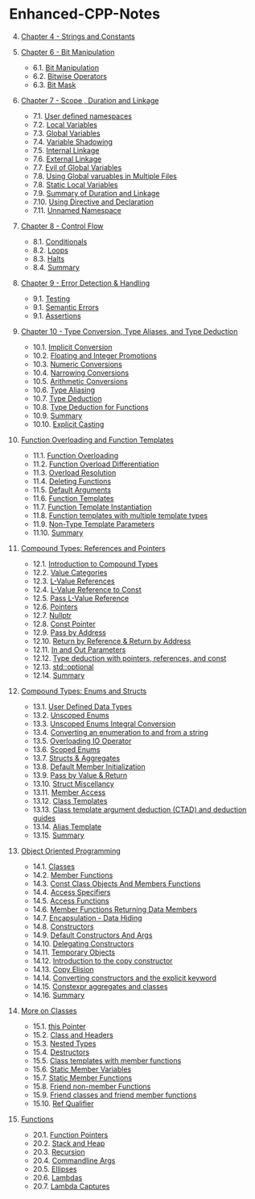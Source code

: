 # Enhanced-CPP-Notes



4. [Chapter 4 - Strings and Constants](./Constants%20and%20Strings/)

6. [Chapter 6 - Bit Manipulation](./Bit%20Manipulation)
    - 6.1. [Bit Manipulation](./Bit%20Manipulation/01_bitManipulation.cpp) 
    - 6.2. [Bitwise Operators]( ./Bit%20Manipulation/02_bitwiseOperator.cpp)
    - 6.3. [Bit Mask](./Bit%20Manipulation/03_bitMasks.cpp)

7. [Chapter 7 - Scope , Duration and Linkage](./Scope,%20Duration,%20and%20Linkage/)

    - 7.1. [User defined namespaces](./Scope,%20Duration,%20and%20Linkage/001_namespaces.cpp)
    - 7.2. [Local Variables ](./Scope,%20Duration,%20and%20Linkage/002_localVariables.cpp)
    - 7.3. [Global Variables](./Scope,%20Duration,%20and%20Linkage/003_globalVariables.cpp)
    - 7.4. [Variable Shadowing](./Scope,%20Duration,%20and%20Linkage/004_variableShadowing.cpp)
    - 7.5. [Internal Linkage](./Scope,%20Duration,%20and%20Linkage/005_internalLinkage.cpp)
    - 7.6. [External Linkage](./Scope,%20Duration,%20and%20Linkage/006_externalLinkage.cpp)
    - 7.7. [Evil of Global Variables](./Scope,%20Duration,%20and%20Linkage/007_evilOfGlobalVariables.cpp)
    - 7.8. [Using Global varuables in Multiple Files](./Scope,%20Duration,%20and%20Linkage/008_usingGlobalVariablesInMultipleFiles.cpp)
    - 7.8. [Static Local Variables](./Scope,%20Duration,%20and%20Linkage/009_staticLocal.cpp)
    - 7.9. [Summary of Duration and Linkage](./Scope,%20Duration,%20and%20Linkage/010_Summary.cpp)
    - 7.10. [Using Directive and Declaration](./Scope,%20Duration,%20and%20Linkage/011_usingDirectiveAndDeclaration.cpp)
    - 7.11. [Unnamed Namespace](./Scope,%20Duration,%20and%20Linkage/012_unamedNamespaces.cpp)

8. [Chapter 8 - Control Flow ](./Control%20Flow/)

    - 8.1. [Conditionals](./Control%20Flow/001_Conditionals.cpp)
    - 8.2. [Loops](./Control%20Flow/002_Loops.cpp)
    - 8.3. [Halts](./Control%20Flow/003_Halts.cpp)
    - 8.4. [Summary](./Control%20Flow/Summary.cpp)

9. [Chapter 9 - Error Detection & Handling](./Error%20Detection%20and%20Handling/)

    - 9.1. [Testing](./Error%20Detection%20and%20Handling/001_testing.cpp)
    - 9.1. [Semantic Errors ](./Error%20Detection%20and%20Handling/002_semanticErrors.cpp)
    - 9.1. [Assertions](./Error%20Detection%20and%20Handling/003_assertion.cpp)

10. [Chapter 10 - Type Conversion, Type Aliases, and Type Deduction](./Type%20Conversion,%20Type%20Aliases,%20and%20Type%20Deduction/)

    - 10.1. [Implicit Conversion](./Type%20Conversion,%20Type%20Aliases,%20and%20Type%20Deduction/001_implicitConversion.cpp)
    - 10.2. [Floating and Integer Promotions](./Type%20Conversion,%20Type%20Aliases,%20and%20Type%20Deduction/002_floatingPointAndIntergralPromotions.cpp)
    - 10.3. [Numeric Conversions](./Type%20Conversion,%20Type%20Aliases,%20and%20Type%20Deduction/003_numericConversions.cpp)
    - 10.4. [Narrowing Conversions](./Type%20Conversion,%20Type%20Aliases,%20and%20Type%20Deduction/004_narrowingConversions.cpp)
    - 10.5. [Arithmetic Conversions](./Type%20Conversion,%20Type%20Aliases,%20and%20Type%20Deduction/005_arithmeticConversions.cpp)
    - 10.6. [Type Aliasing](./Type%20Conversion,%20Type%20Aliases,%20and%20Type%20Deduction/006_typeAliasing.cpp)
    - 10.7. [Type Deduction](./Type%20Conversion,%20Type%20Aliases,%20and%20Type%20Deduction/007_typeDeduction.cpp)
    - 10.8. [Type Deduction for Functions](./Type%20Conversion,%20Type%20Aliases,%20and%20Type%20Deduction/008_typeDeductionsForFunctions.cpp)
    - 10.9. [Summary](./Type%20Conversion,%20Type%20Aliases,%20and%20Type%20Deduction/009_summary.cpp)
    - 10.10. [Explicit Casting](./Type%20Conversion,%20Type%20Aliases,%20and%20Type%20Deduction/010_explicitCasting.cpp)

11. [Function Overloading and Function Templates](./Function%20Overloading%20and%20Function%20Templates/)

    - 11.1. [Function Overloading](./Function%20Overloading%20and%20Function%20Templates/001_functionOverloading.cpp)
    - 11.2. [Function Overload Differentiation](./Function%20Overloading%20and%20Function%20Templates/002_functionOverloadDifferentiation.cpp)
    - 11.3. [Overload Resolution](./Function%20Overloading%20and%20Function%20Templates/003_overloadResolution.cpp)
    - 11.4. [Deleting Functions](./Function%20Overloading%20and%20Function%20Templates/004_deletingFunctions.cpp)
    - 11.5. [Default Arguments](./Function%20Overloading%20and%20Function%20Templates/005_defaultArguments.cpp)
    - 11.6. [Function Templates](./Function%20Overloading%20and%20Function%20Templates/006_functionTemplates.cpp)
    - 11.7. [Function Template Instantiation](./Function%20Overloading%20and%20Function%20Templates/007_functionTemplateInstantiation.cpp)
    - 11.8. [Function templates with multiple template types](./Function%20Overloading%20and%20Function%20Templates/008_functionTemplateMultipleTemplateTypes.cpp)
    - 11.9. [Non-Type Template Parameters](./Function%20Overloading%20and%20Function%20Templates/009_nonTypeTemplateParameters.cpp)
    - 11.10. [Summary](./Function%20Overloading%20and%20Function%20Templates/010_Summary.cpp)

12. [Compound Types: References and Pointers](./Compound%20Types%20-%20References%20and%20Pointers/)

    - 12.1. [Introduction to Compound Types](./Compound%20Types%20-%20References%20and%20Pointers/001_compoundTypes.cpp)
    - 12.2. [Value Categories](./Compound%20Types%20-%20References%20and%20Pointers/002_valueCategories.cpp)
    - 12.3. [L-Value References](./Compound%20Types%20-%20References%20and%20Pointers/003_lvalueRefrences.cpp)
    - 12.4. [L-Value Reference to Const](./Compound%20Types%20-%20References%20and%20Pointers/004_lvalueRefToConst.cpp)
    - 12.5. [Pass L-Value Reference](./Compound%20Types%20-%20References%20and%20Pointers/005_passLValueRef.cpp)
    - 12.6. [Pointers](./Compound%20Types%20-%20References%20and%20Pointers/006_pointers.cpp)
    - 12.7. [Nullptr](./Compound%20Types%20-%20References%20and%20Pointers/007_nullptr.cpp)
    - 12.8. [Const Pointer](./Compound%20Types%20-%20References%20and%20Pointers/008_constPointer.cpp)
    - 12.9. [Pass by Address](./Compound%20Types%20-%20References%20and%20Pointers/009_passByAddress.cpp)
    - 12.10. [Return by Reference & Return by Address](./Compound%20Types%20-%20References%20and%20Pointers/010_returnByRefAndreturnByAdd.cpp)
    - 12.11. [In and Out Parameters](./Compound%20Types%20-%20References%20and%20Pointers/011_inAndoutParameters.cpp)
    - 12.12. [Type deduction with pointers, references, and const](./Compound%20Types%20-%20References%20and%20Pointers/012_typeDeduction.cpp)
    - 12.13. [std::optional](./Compound%20Types%20-%20References%20and%20Pointers/013_optional.cpp)
    - 12.14. [Summary ](./Compound%20Types%20-%20References%20and%20Pointers/014_summary.cpp)

13. [Compound Types: Enums and Structs](./Compound%20Types:%20Enums%20and%20Structs/)

    - 13.1. [User Defined Data Types](./Compound%20Types:%20Enums%20and%20Structs/001_userDefinedDataTypes.cpp)
    - 13.2. [Unscoped Enums](./Compound%20Types:%20Enums%20and%20Structs/002_unscopedEnums.cpp)
    - 13.3. [Unscoped Enums Integral Conversion](./Compound%20Types:%20Enums%20and%20Structs/003_unscopedEnumsIntergralConversion.cpp)
    - 13.4. [Converting an enumeration to and from a string](./Compound%20Types:%20Enums%20and%20Structs/004_enumToFromString.cpp)
    - 13.5. [Overloading IO Operator](./Compound%20Types:%20Enums%20and%20Structs/005_overloadingIO.cpp)
    - 13.6. [Scoped Enums](./Compound%20Types:%20Enums%20and%20Structs/006_scopedEnums.cpp)
    - 13.7. [Structs & Aggregates](./Compound%20Types:%20Enums%20and%20Structs/007_structs.cpp)
    - 13.8. [Default Member Initialization](./Compound%20Types:%20Enums%20and%20Structs/008_defaultMemberInit.cpp)
    - 13.9. [Pass by Value & Return](./Compound%20Types:%20Enums%20and%20Structs/009_passbyValueAndReturn.cpp)
    - 13.10. [Struct Miscellancy](./Compound%20Types:%20Enums%20and%20Structs/010_structMiscellany.cpp)
    - 13.11. [Member Access](./Compound%20Types:%20Enums%20and%20Structs/011_memberAccess.cpp)
    - 13.12. [Class Templates](./Compound%20Types:%20Enums%20and%20Structs/012_classTemplates.cpp)
    - 13.13. [Class template argument deduction (CTAD) and deduction guides](./Compound%20Types:%20Enums%20and%20Structs/013_ctad.cpp)
    - 13.14. [Alias Template](./Compound%20Types:%20Enums%20and%20Structs/014_aliasTemplate.cpp)
    - 13.15. [Summary](./Compound%20Types:%20Enums%20and%20Structs/015_summary.cpp)

14. [Object Oriented Programming](./Object%20Oriented%20Programming/)

    - 14.1. [Classes](./Object%20Oriented%20Programming/001_classes.cpp)
    - 14.2. [Member Functions](./Object%20Oriented%20Programming/002_memberFunctions.cpp)
    - 14.3. [Const Class Objects And Members Functions](./Object%20Oriented%20Programming/003_const_classObjectsAndMembers.cpp)
    - 14.4. [Access Specifiers](./Object%20Oriented%20Programming/004_accessSpecifiers.cpp)
    - 14.5. [Access Functions](./Object%20Oriented%20Programming/005_accessFunctions.cpp)
    - 14.6. [Member Functions Returning Data Members](./Object%20Oriented%20Programming/006_memberFunctionsReturn.cpp)
    - 14.7. [Encapsulation - Data Hiding](./Object%20Oriented%20Programming/007_encapsulation.cpp)
    - 14.8. [Constructors](./Object%20Oriented%20Programming/008_constructors.cpp)
    - 14.9. [Default Constructors And Args](./Object%20Oriented%20Programming/009_defaultConstructorAndArgs.cpp)
    - 14.10. [Delegating Constructors](./Object%20Oriented%20Programming/010_delegatingConstructors.cpp)
    - 14.11. [Temporary Objects](./Object%20Oriented%20Programming/011_temporaryObjects.cpp)
    - 14.12. [Introduction to the copy constructor](./Object%20Oriented%20Programming/)
    - 14.13. [Copy Elision](./Object%20Oriented%20Programming/013_copyElision.cpp)
    - 14.14. [Converting constructors and the explicit keyword](./Object%20Oriented%20Programming/014_convertConstructorAndExplicit.cpp)
    - 14.15. [Constexpr aggregates and classes](./Object%20Oriented%20Programming/015_consexprAggregates.cpp)
    - 14.16. [Summary](./Object%20Oriented%20Programming/016_summary.cpp)

15. [More on Classes](./More%20on%20Classes/)

    - 15.1. [this Pointer](./More%20on%20Classes/001_thisPointer.cpp)
    - 15.2. [Class and Headers](./More%20on%20Classes/002_classAndHeaders.cpp)
    - 15.3. [Nested Types](./More%20on%20Classes/003_nestedTypes.cpp)
    - 15.4. [Destructors](./More%20on%20Classes/004_destructors.cpp)
    - 15.5. [Class templates with member functions](./More%20on%20Classes/005_classTemplatesAndMemberFunctions.cpp)
    - 15.6. [Static Member Variables](./More%20on%20Classes/006_staticMemberVariables.cpp)
    - 15.7. [Static Member Functions](./More%20on%20Classes/007_staticMemberFunctions.cpp)
    - 15.8. [Friend non-member Functions](./More%20on%20Classes/008_friendNonMemberFunctions.cpp)
    - 15.9. [Friend classes and friend member functions](./More%20on%20Classes/009_friendClassAndMemberFunctions.cpp)
    - 15.10. [Ref Qualifier](./More%20on%20Classes/010_refQualifier.cpp)

20. [Functions](./Function%20Pointers/)

    - 20.1. [Function Pointers](./Function%20Pointers/001_functionPointers.cpp)
    - 20.2. [Stack and Heap](./Function%20Pointers/002_stackAndHeap.cpp)
    - 20.3. [Recursion](./Function%20Pointers/003_recursion.cpp)
    - 20.4. [Commandline Args](./Function%20Pointers/004_commandLineArgs.cpp)
    - 20.5. [Ellipses](./Function%20Pointers/005_ellipses.cpp)
    - 20.6. [Lambdas](./Function%20Pointers/006_lambdas.cpp)
    - 20.7. [Lambda Captures](./Function%20Pointers/007_lambdaCaptures.cpp)